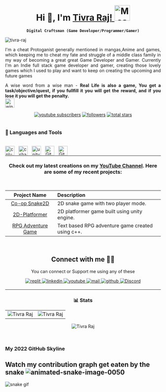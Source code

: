 <div align="center">
  
# Hi 👋, I'm <a href="https://www.linkedin.com/in/tivra-raj-7ba075153/" target="_blank"> Tivra Raj! </a> <img src="https://i.imgur.com/veZrcC7.gif" alt="Meaow" width="50" />
 
**`Digital Craftsman (Game Developer/Programmer/Gamer)`**

<p align="left"> <img src="https://komarev.com/ghpvc/?username=tivra-raj&label=Profile%20views&color=0e75b6&style=flat" alt="tivra-raj" /> </p>
  
<div align="justify"> 
I'm a cheat Protoganist generally mentioned in mangas,Anime and games, which keeping me to cheat my fate and struggle of a middle class family in my way of becoming a great great Game Developer and Gamer.
Currently I'm an Indie full stack game developer and gamer, creating those lovely games which I used to play and want to keep on creating the upcoming and future games 

A wise word from a wise man - **Real Life is also a game, You get a task/objective/quest, if you fullfill it you will get the reward, and if you lose it you will get the penalty.** 
<br>
<img src="https://user-images.githubusercontent.com/107213542/219973625-bd613803-8d1c-437d-99b6-0062b391530e.gif" alt="winking-face-with-tongue" width="30" /> 
</div> 
  
   <p align="center">
      <a href="https://www.youtube.com/channel/UCuluSGxTOwTmzmpJm8mPLDg?sub_confirmation=1">
         <img alt="youtube subscribers" title="Subscribe to my YouTube channel" src="https://custom-icon-badges.demolab.com/youtube/channel/subscribers/UCuluSGxTOwTmzmpJm8mPLDg?color=%23E05D44&label=SUBSCRIBE&logo=video&logoColor=white&style=for-the-badge&labelColor=CE4630"/></a> 
      <a href="https://github.com/Tivra-Raj?tab=followers">
         <img alt="followers" title="Follow me on Github" src="https://custom-icon-badges.demolab.com/github/followers/Tivra-Raj?color=236ad3&labelColor=1155ba&style=for-the-badge&logo=person-add&label=Follow&logoColor=white"/></a>
      <a href="https://github.com/Tivra-Raj?tab=repositories&sort=stargazers">
         <img alt="total stars" title="Total stars on GitHub" src="https://custom-icon-badges.demolab.com/github/stars/Tivra-Raj?color=55960c&style=for-the-badge&labelColor=488207&logo=star"/></a>
   </p>

#

 <div align="left">
  
### 🧰 Languages and Tools

<br>
<img align="left" alt="cplusplus" width="30px"  style="padding-right:10px;" src="https://cdn.jsdelivr.net/gh/devicons/devicon/icons/cplusplus/cplusplus-original.svg"/>
<img align="left" alt="csharp"    width="30px"  style="padding-right:10px;" src="https://cdn.jsdelivr.net/gh/devicons/devicon/icons/csharp/csharp-original.svg" />
<img align="left" alt="unity"     width="30px"  style="padding-right:10px;" src="https://cdn.jsdelivr.net/gh/devicons/devicon/icons/unity/unity-original.svg" />
<img align="left" alt="Git"       width="30px"  style="padding-right:10px;" src="https://cdn.jsdelivr.net/gh/devicons/devicon/icons/git/git-original.svg" />
<img align="left" alt="GitHub"    width="30px"  style="padding-right:10px;" src="https://cdn.jsdelivr.net/gh/devicons/devicon/icons/github/github-original.svg" />
</br> 

  </div>
  
---
  
### Check out my latest creations on my [YouTube Channel](https://www.youtube.com/channel/UCuluSGxTOwTmzmpJm8mPLDg). Here are some of my recent projects: 
<br/>

| Project Name      | Description | 
| :---:        |    :----   |  
| [Co-op Snake2D](https://github.com/Tivra-Raj/Snake-2D)   | 2D snake game with two player mode.
| [2D-Platformer](https://github.com/Tivra-Raj/2D-Platformer-Game/tree/Feature-11-Final-Completion)     | 2D platformer game built using unity engine. 
| [RPG Adventure Game]()     | Text based RPG adventure game created using c++.
 
<br/>
 
## Connect with me 🤝🏻
You can connect or Support me using any of these 

<a href="https://replit.com/@RajGaming5" target="_blank">
<img src=https://img.shields.io/badge/replit-%2324292e.svg?&style=for-the-badge&logo=replit&logoColor=white alt=replit style="margin-bottom: 5px;" />
</a>
<a href="https://www.linkedin.com/in/tivra-raj-7ba075153/" target="_blank">
<img src=https://img.shields.io/badge/linkedin-%231E77B5.svg?&style=for-the-badge&logo=linkedin&logoColor=white alt=linkedin style="margin-bottom: 5px;" />
</a>
<a href="https://www.youtube.com/channel/UCuluSGxTOwTmzmpJm8mPLDg" target="_blank">
<img src=https://img.shields.io/badge/youtube-%23EE4831.svg?&style=for-the-badge&logo=youtube&logoColor=white alt=youtube style="margin-bottom: 5px;" />
</a>
<a href="mailto:tivraraj19@gmail.com" target="_blank">
<img src=https://img.shields.io/badge/Gmail-D14836?style=for-the-badge&logo=gmail&logoColor=white alt=mail style="margin-bottom: 5px;" />
</a> 
<a href="https://github.com/Tivra-Raj" target="_blank">
<img src=https://img.shields.io/badge/github-%2324292e.svg?&style=for-the-badge&logo=github&logoColor=white alt=github style="margin-bottom: 5px;" />
</a>
<a href="https://discord.com/users/DarkPheoniX#8649"><img alt=" Discord" src="https://img.shields.io/badge/Discord-7289DA?style=for-the-badge&logo=discord&logoColor=white"></a>

<br/>
</a>

---

<p align="left">
  
### 📊 Stats
 
<table>
<tr>
   
<td><img src="https://github-readme-stats.vercel.app/api?username=tivra-raj&include_all_commits=true&count_private=true&show_icons=true&line_height=20&title_color=7A7ADB&icon_color=2234AE&text_color=D3D3D3&bg_color=0,000000,130F40" alt="Tivra Raj" />
    <td><img src="https://github-readme-stats.vercel.app/api/top-langs?username=tivra-raj&show_icons=true&locale=en&layout=compact&title_color=7A7ADB&icon_color=2234AE&text_color=D3D3D3&bg_color=0,000000,130F40" alt="Tivra Raj" /></td>
    
</tr>
</table>

<!-- <div align="center"> -->
<p><img align="center" src="https://github-readme-streak-stats.herokuapp.com/?user=tivra-raj&theme=dark" alt="Tivra Raj" /></p>

<br>
<!-- My contribution graph : -->
<div align="left">


### My 2022 GitHub Skyline



## Watch my contribution graph get eaten by the snake ![animated-snake-image-0050](https://user-images.githubusercontent.com/107213542/232254114-a15566ca-8892-4a40-90d0-3b8e68f054de.gif)

![snake gif](https://github.com/Tivra-Raj/Tivra-Raj/blob/output/github-contribution-grid-snake.svg)
  
</div>

</div>

